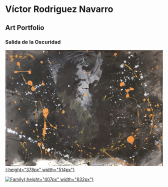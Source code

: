 # Víctor Rodriguez Navarro

## Art Portfolio

### Salida de la Oscuridad

[![Salida de la Oscuridad](./2021/img/01/original.JPG){:height="378px" width="514px"}](./2021/01-salida-de-la-oscuridad)

[![Family](./2021/img/02/2.Family.jpg){:height="407px" width="632px"}](./2021/02-family)
